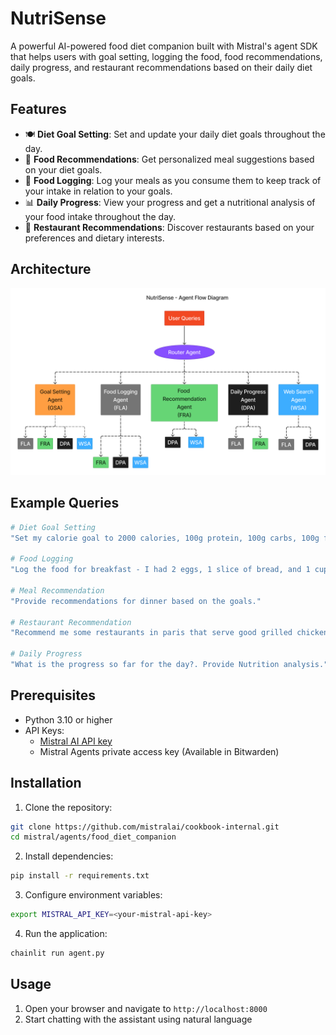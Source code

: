 # NutriSense

A powerful AI-powered food diet companion built with Mistral's agent SDK that helps users with goal setting, logging the food, food recommendations, daily progress, and restaurant recommendations based on their daily diet goals.

## Features

- 🍽️ **Diet Goal Setting**: Set and update your daily diet goals throughout the day.
- 🥗 **Food Recommendations**: Get personalized meal suggestions based on your diet goals.
- 📝 **Food Logging**: Log your meals as you consume them to keep track of your intake in relation to your goals.
- 📊 **Daily Progress**: View your progress and get a nutritional analysis of your food intake throughout the day.
- 🍴 **Restaurant Recommendations**: Discover restaurants based on your preferences and dietary interests.

## Architecture

![NutriSense Agent Flow Architecture](./assets/nutrisense_architecture.png)

## Example Queries

```bash
# Diet Goal Setting
"Set my calorie goal to 2000 calories, 100g protein, 100g carbs, 100g fibre."

# Food Logging
"Log the food for breakfast - I had 2 eggs, 1 slice of bread, and 1 cup of coffee."

# Meal Recommendation
"Provide recommendations for dinner based on the goals."

# Restaurant Recommendation
"Recommend me some restaurants in paris that serve good grilled chicken."

# Daily Progress
"What is the progress so far for the day?. Provide Nutrition analysis."
```

## Prerequisites

- Python 3.10 or higher
- API Keys:
  - [Mistral AI API key](https://mistral.ai/api-key)
  - Mistral Agents private access key (Available in Bitwarden)

## Installation

1. Clone the repository:
```bash
git clone https://github.com/mistralai/cookbook-internal.git
cd mistral/agents/food_diet_companion
```

2. Install dependencies:
```bash
pip install -r requirements.txt
```

3. Configure environment variables:
```bash
export MISTRAL_API_KEY=<your-mistral-api-key>
```

4. Run the application:
```bash
chainlit run agent.py
```

## Usage

1. Open your browser and navigate to `http://localhost:8000`
2. Start chatting with the assistant using natural language